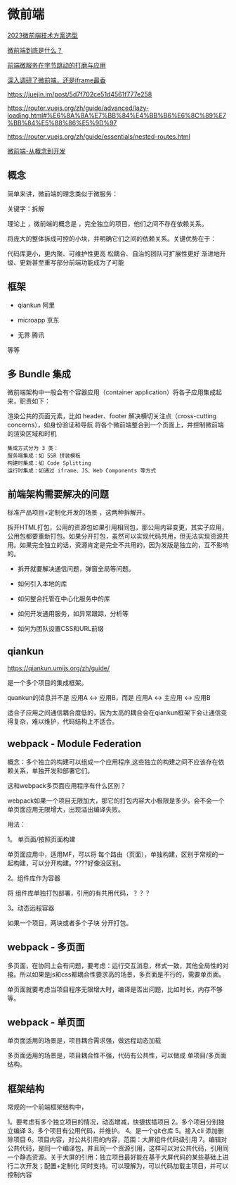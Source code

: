 # 微前端

[2023微前端技术方案选型](https://juejin.cn/post/7236021829000691771)

[微前端到底是什么？](https://zhuanlan.zhihu.com/p/96464401)

[前端微服务在字节跳动的打磨与应用](https://juejin.cn/post/6844904046487142408)

[深入调研了微前端，还是iframe最香](https://juejin.cn/post/7244070072788287544)

<https://juejin.im/post/5d7f702ce51d4561f777e258>

<https://router.vuejs.org/zh/guide/advanced/lazy-loading.html#%E6%8A%8A%E7%BB%84%E4%BB%B6%E6%8C%89%E7%BB%84%E5%88%86%E5%9D%97>

<https://router.vuejs.org/zh/guide/essentials/nested-routes.html>

[微前端-从概念到开发](https://juejin.cn/book/6897057247579504653/section/6897053872334831620)

## 概念

简单来讲，微前端的理念类似于微服务：

关键字：拆解

理论上 ，微前端的概念是 ，完全独立的项目，他们之间不存在依赖关系。

将庞大的整体拆成可控的小块，并明确它们之间的依赖关系。关键优势在于：

代码库更小，更内聚、可维护性更高
松耦合、自治的团队可扩展性更好
渐进地升级、更新甚至重写部分前端功能成为了可能

## 框架

- qiankun  阿里

- microapp 京东

- 无界 腾讯

等等

## 多 Bundle 集成

微前端架构中一般会有个容器应用（container application）将各子应用集成起来，职责如下：

渲染公共的页面元素，比如 header、footer
解决横切关注点（cross-cutting concerns），如身份验证和导航
将各个微前端整合到一个页面上，并控制微前端的渲染区域和时机

```
集成方式分为 3 类：
服务端集成：如 SSR 拼装模板
构建时集成：如 Code Splitting
运行时集成：如通过 iframe、JS、Web Components 等方式
```

## 前端架构需要解决的问题

标准产品项目+定制化开发的场景 ，这两种拆解开。

拆开HTML打包，公用的资源包如果引用相同包，那公用内容变更，其实子应用，公用包都要重新打包。如果分开打包，虽然可以实现代码共用，但无法实现资源共用。如果完全独立的话，资源肯定是完全不共用的，因为发版是独立的，互不影响的。

- 拆开就要解决通信问题，弹窗全局等问题。

- 如何引入本地的库

- 如何整合托管在中心化服务中的库

- 如何开发通用服务，如异常跟踪，分析等

- 如何为团队设置CSS和URL前缀

## qiankun

<https://qiankun.umijs.org/zh/guide/>

是一个多个项目的集成框架。

quankun的消息并不是 应用A <-> 应用B，而是  应用A <-> 主应用 <-> 应用B

适合子应用之间通信耦合度低的，因为太高的耦合会在qiankun框架下会让通信变得复杂，难以维护，代码结构上不适合。

## webpack - Module Federation

概念：多个独立的构建可以组成一个应用程序,这些独立的构建之间不应该存在依赖关系，单独开发和部署它们。

这和webpack多页面应用程序有什么区别？

webpack如果一个项目无限加大，那它的打包内容大小极限是多少。会不会一个单页面应用无限增大，出现溢出编译失败。

用法：

1。 单页面/按照页面构建

单页面应用中，适用MF，可以将 每个路由（页面），单独构建，区别于常规的一起构建，可以分开构建。????好像没区别。

2。组件库作为容器

将 组件库单独打包部署，引用的有共用代码，？？？

3。动态远程容器

如果一个项目，两块或者多个子块 分开打包。

## webpack - 多页面

多页面，在协同上会有问题，要考虑：运行交互消息，样式一致，其他全局性的对接。所以如果是js和css都耦合性要求高的场景，多页面是不行的，需要单页面。

单页面就要考虑当项目程序无限增大时，编译是否出问题，比如时长，内存不够等。

## webpack - 单页面

单页面适用的场景是，项目耦合需求强，做远程动态加载

多页面适用的场景是，项目耦合性不强，代码有公共性，可以做成 单项目/多页面结构。

## 框架结构

常规的一个前端框架结构中，

1。要考虑有多个独立项目的情况，动态增减，快捷拔插项目
2。多个项目分别独立编译
3。多个项目有公用代码，并维护。
4。是一个git仓库
5。接入cli 添加删除项目
6。项目内容，对公共引用的内容，范围：大屏组件代码级引用
7。编辑对公共代码，是同一个编译包，并且同一个资源引用，这样可以对公共代码，引用同一个静态资源。关于大屏的引用：独立项目最好能在基于大屏代码的某些基础上进行二次开发；配置+定制化 同时支持。可以理解为，可以代码加载主项目，并可以控制内容
